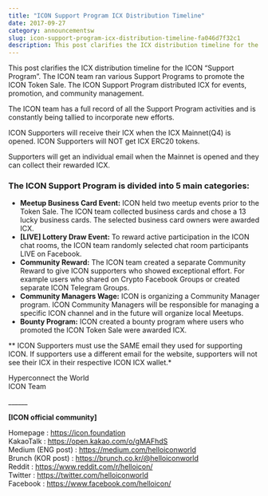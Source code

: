 ```yaml
---
title: "ICON Support Program ICX Distribution Timeline"
date: 2017-09-27
category: announcementsw
slug: icon-support-program-icx-distribution-timeline-fa046d7f32c1
description: This post clarifies the ICX distribution timeline for the ICON “Support Program”. The ICON team ran various Support Programs to promote the ICON Token Sale. The ICON Support Program distributed ICX for events, promotion, and community management.
---
```


This post clarifies the ICX distribution timeline for the ICON “Support Program”. The ICON team ran various Support Programs to promote the ICON Token Sale. The ICON Support Program distributed ICX for events, promotion, and community management.

The ICON team has a full record of all the Support Program activities and is constantly being tallied to incorporate new efforts.

ICON Supporters will receive their ICX when the ICX Mainnet(Q4) is opened. ICON Supporters will NOT get ICX ERC20 tokens.

Supporters will get an individual email when the Mainnet is opened and they can collect their rewarded ICX.

### The ICON Support Program is divided into 5 main categories:

* **Meetup Business Card Event:** ICON held two meetup events prior to the Token Sale. The ICON team collected business cards and chose a 13 lucky business cards. The selected business card owners were awarded ICX.
* **[LIVE] Lottery Draw Event:** To reward active participation in the ICON chat rooms, the ICON team randomly selected chat room participants LIVE on Facebook.
* **Community Reward:** The ICON team created a separate Community Reward to give ICON supporters who showed exceptional effort. For example users who shared on Crypto Facebook Groups or created separate ICON Telegram Groups.
* **Community Managers Wage:** ICON is organizing a Community Manager program. ICON Community Managers will be responsible for managing a specific ICON channel and in the future will organize local Meetups.
* **Bounty Program:** ICON created a bounty program where users who promoted the ICON Token Sale were awarded ICX.

** ICON Supporters must use the SAME email they used for supporting ICON. If supporters use a different email for the website, supporters will not see their ICX in their respective ICON ICX wallet.*

Hyperconnect the World  
ICON Team

\_\_\_\_\_\_

**[ICON official community]**

Homepage : <https://icon.foundation>  
KakaoTalk : <https://open.kakao.com/o/gMAFhdS>  
Medium (ENG post) : <https://medium.com/helloiconworld>  
Brunch (KOR post) : <https://brunch.co.kr/@helloiconworld>  
Reddit : <https://www.reddit.com/r/helloicon/>  
Twitter : <https://twitter.com/helloiconworld>  
Facebook : <https://www.facebook.com/helloicon/>

